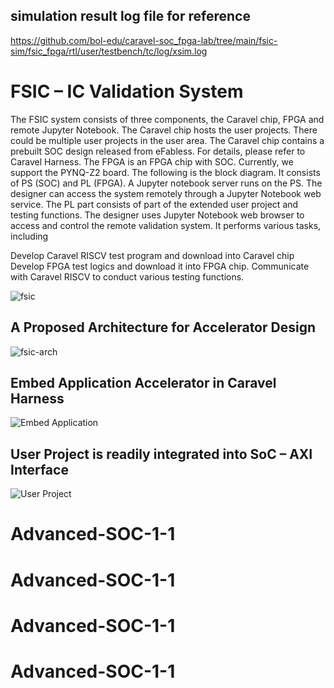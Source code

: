 ## simulation result log file for reference
https://github.com/bol-edu/caravel-soc_fpga-lab/tree/main/fsic-sim/fsic_fpga/rtl/user/testbench/tc/log/xsim.log

# FSIC – IC Validation System
The FSIC system consists of three components, the Caravel chip, FPGA and remote Jupyter Notebook.  The Caravel chip hosts the user projects. There could be multiple user projects in the user area. The Caravel chip contains a prebuilt SOC design released from eFabless. For details, please refer to Caravel Harness. The FPGA is an FPGA chip with SOC. Currently, we support the PYNQ-Z2 board. The following is the block diagram. It consists of PS (SOC) and PL (FPGA). A Jupyter notebook server runs on the PS. The designer can access the system remotely through a Jupyter Notebook web service. The PL part consists of part of the extended user project and testing functions.  The designer uses Jupyter Notebook web browser to access and control the remote validation system. It performs various tasks, including

Develop Caravel RISCV test program and download into Caravel chip
Develop FPGA test logics and download it into FPGA chip.
Communicate with Caravel RISCV to conduct various testing functions.

![fsic](https://github.com/kevinjantw/fsic_validation_dev/assets/11850122/2f59f43e-f85c-46f7-b190-2ff76c9bb978)

## A Proposed Architecture for Accelerator Design
![fsic-arch](https://github.com/kevinjantw/fsic_validation_dev/assets/11850122/392e7c5c-1a96-4df8-bcbf-948d4e842a21)

## Embed Application Accelerator in Caravel Harness
![Embed Application](https://github.com/kevinjantw/fsic_validation_dev/assets/11850122/a6f4b96a-0fc5-4d57-b7ec-c216e6c97763)

## User Project is readily integrated into SoC – AXI Interface
![User Project](https://github.com/kevinjantw/fsic_validation_dev/assets/11850122/d8eae521-5b76-4ab8-9325-afd919aa9b49)


# Advanced-SOC-1-1
# Advanced-SOC-1-1
# Advanced-SOC-1-1
# Advanced-SOC-1-1
